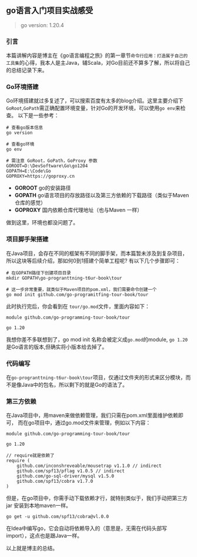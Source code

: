 ## go语言入门项目实战感受

>go version: 1.20.4

### 引言    
本篇讲解内容是博主在《go语言编程之旅》的第一章节`命令行应用：打造属于自己的工具集`的心得，我本人是主Java，辅Scala，对Go目前还不算多了解，所以将自己的总结记录下来。 


### Go环境搭建  
Go环境搭建就过多复述了，可以搜索百度有太多的blog介绍。这里主要介绍下`GoRoot`,`GoPath`需正确配置环境变量，针对Go的开发环境，可以使用`go env`来检查。 以下是一些参考：    
```shell
# 查看go版本信息
go version

# 查看go环境
go env

# 需注意 GoRoot，GoPath，GoProxy 参数
GOROOT=D:\DevSoftware\Go\go1204
GOPATH=E:\Code\Go
GOPROXY=https://goproxy.cn
```

* **GOROOT** go的安装路径
* **GOPATH** go语言项目的存放路径以及第三方依赖的下载路径（类似于Maven 仓库的感觉）
* **GOPROXY** 国内依赖仓库代理地址（也与Maven 一样）

做到这里，环境也都没问题了。    

### 项目脚手架搭建  
在Java项目，会存在不同的框架有不同的脚手架，而本篇暂未涉及到复杂项目，所以这块等后续介绍，那如何0到1搭建个简单工程呢?  有以下几个步骤即可： 
```shell
# 在GOPATH路径下创建项目目录
mkdir GOPATH\go-progranttning-t6ur-book\tour

# 这一步非常重要，就类似于Maven项目的pom.xml，我们需要命令创建一个
go mod init github.com/go-programitfing-tour-book/tour
```

此时执行完后，你会看到在 `tour/go.mod`文件，里面内容如下：      
```
module github.com/go-programming-tour-book/tour

go 1.20
```

我想你差不多联想到了，go mod init 名称会被定义成`go.mod`的module, `go 1.20` 是Go语言的版本,但确实将小版本给去掉了。 


### 代码编写
在`go-progranttning-t6ur-book\tour`项目，仅通过文件夹的形式来区分模块，而不是像Java中的包名，所以剩下的就是Go的语法了。 


### 第三方依赖
在Java项目中，用maven来做依赖管理，我们只需在pom.xml里面维护依赖即可， 而在go项目中，通过go.mod文件来管理，例如以下内容：   

```
module github.com/go-programming-tour-book/tour

go 1.20

// require就是依赖了
require (
	github.com/inconshreveable/mousetrap v1.1.0 // indirect
	github.com/spf13/pflag v1.0.5 // indirect
	github.com/go-sql-driver/mysql v1.5.0
	github.com/spf13/cobra v1.7.0
)
```

但是，在go项目中，你需手动下载依赖才行，就特别类似于，我们手动把第三方jar 安装到本地maven一样。 

```shell
go get -u github.com/spf13/cobra@vl.0.0
```

在Idea中编写go，它会自动将依赖导入的（意思是，无需在代码头部写 import），这点也是跟Java一样。  


以上就是博主的总结。    